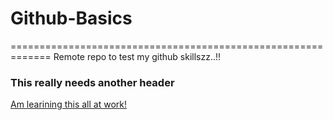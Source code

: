 # Github-Basics
=============================================================
Remote repo to test my github skillszz..!!

### This really needs another header

[ Am learining this all at work! ](http://www.lynda.com)


